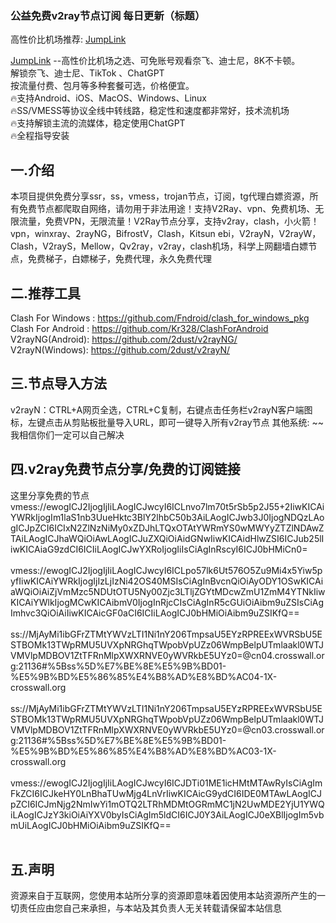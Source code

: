 
### 公益免费v2ray节点订阅 每日更新（标题）

高性价比机场推荐: <a href="https://super.quicklinkapp.top/">JumpLink</a> 

<a href="https://super.quicklinkapp.top/">JumpLink</a> --高性价比机场之选、可免账号观看奈飞、迪士尼，8K不卡顿。<br>
解锁奈飞、迪士尼、TikTok 、ChatGPT<br>
按流量付费、包月等多种套餐可选，价格便宜。<br>
🔥支持Android、iOS、MacOS、Windows、Linux<br>
🔥SS/VMESS等协议全线中转线路，稳定性和速度都非常好，技术流机场<br>
🔥支持解锁主流的流媒体，稳定使用ChatGPT<br>
🔥全程指导安装<br>

## 一.介绍
本项目提供免费分享ssr，ss，vmess，trojan节点，订阅，tg代理白嫖资源，所有免费节点都爬取自网络，请勿用于非法用途！支持V2Ray、vpn、免费机场、无限流量，免费VPN，无限流量！V2Ray节点分享，支持v2ray，clash，小火箭！vpn，winxray、2rayNG，BifrostV，Clash，Kitsun ebi，V2rayN，V2rayW，Clash，V2rayS，Mellow，Qv2ray，v2ray，clash机场，科学上网翻墙白嫖节点，免费梯子，白嫖梯子，免费代理，永久免费代理

## 二.推荐工具
Clash For Windows : https://github.com/Fndroid/clash_for_windows_pkg <br>
Clash For Android : https://github.com/Kr328/ClashForAndroid  <br>
V2rayNG(Android): https://github.com/2dust/v2rayNG/  <br>
V2rayN(Windows): https://github.com/2dust/v2rayN/ <br>

##  三.节点导入方法
v2rayN：CTRL+A网页全选，CTRL+C复制，右键点击任务栏v2rayN客户端图标，左键点击从剪贴板批量导入URL，即可一键导入所有v2ray节点
其他系统: ~~ 我相信你们一定可以自己解决

##  四.v2ray免费节点分享/免费的订阅链接
这里分享免费的节点<br>
vmess://ewogICJ2IjogIjIiLAogICJwcyI6ICLnvo7lm70t5rSb5p2J55+2IiwKICAiYWRkIjogIm1laS1nb3UueHktc3BlY2lhbC50b3AiLAogICJwb3J0IjogNDQzLAogICJpZCI6ICIxN2ZlNzNiMy0xZDJhLTQxOTAtYWRmYS0wMWYyZTZlNDAwZTAiLAogICJhaWQiOiAwLAogICJuZXQiOiAidGNwIiwKICAidHlwZSI6ICJub25lIiwKICAiaG9zdCI6ICIiLAogICJwYXRoIjogIiIsCiAgInRscyI6ICJ0bHMiCn0=   <br> <br> 
vmess://ewogICJ2IjogIjIiLAogICJwcyI6ICLpo57lk6Ut576O5Zu9Mi4x5Yiw5pyfIiwKICAiYWRkIjogIjIzLjIzNi42OS40MSIsCiAgInBvcnQiOiAyODY1OSwKICAiaWQiOiAiZjVmMzc5NDUtOTU5Ny00Zjc3LTljZGYtMDcwZmU1ZmM4YTNkIiwKICAiYWlkIjogMCwKICAibmV0IjogInRjcCIsCiAgInR5cGUiOiAibm9uZSIsCiAgImhvc3QiOiAiIiwKICAicGF0aCI6ICIiLAogICJ0bHMiOiAibm9uZSIKfQ==    <br> <br> 
ss://MjAyMi1ibGFrZTMtYWVzLTI1Ni1nY206TmpsaU5EYzRPREExWVRSbU5ESTBOMk13TWpRMU5UVXpNRGhqTWpobVpUZz06WmpBelpUTmlaakl0WTJVMVlpMDBOV1ZtTFRnMlpXWXRNVE0yWVRkbE5UYz0=@cn04.crosswall.org:21136#%5Bss%5D%E7%BE%8E%E5%9B%BD01-%E5%9B%BD%E5%86%85%E4%B8%AD%E8%BD%AC04-1X-crosswall.org    <br> <br> 
ss://MjAyMi1ibGFrZTMtYWVzLTI1Ni1nY206TmpsaU5EYzRPREExWVRSbU5ESTBOMk13TWpRMU5UVXpNRGhqTWpobVpUZz06WmpBelpUTmlaakl0WTJVMVlpMDBOV1ZtTFRnMlpXWXRNVE0yWVRkbE5UYz0=@cn03.crosswall.org:21136#%5Bss%5D%E7%BE%8E%E5%9B%BD01-%E5%9B%BD%E5%86%85%E4%B8%AD%E8%BD%AC03-1X-crosswall.org   <br> <br> 
vmess://ewogICJ2IjogIjIiLAogICJwcyI6ICJDTi01ME1icHMtMTAwRyIsCiAgImFkZCI6ICJkeHY0LnBhaTUwMjg4LnVrIiwKICAicG9ydCI6IDE0MTAwLAogICJpZCI6ICJmNjg2NmIwYi1mOTQ2LTRhMDMtOGRmMC1jN2UwMDE2YjU1YWQiLAogICJzY3kiOiAiYXV0byIsCiAgIm5ldCI6ICJ0Y3AiLAogICJ0eXBlIjogIm5vbmUiLAogICJ0bHMiOiAibm9uZSIKfQ==   <br> <br> 



##  五.声明
资源来自于互联网，您使用本站所分享的资源即意味着因使用本站资源所产生的一切责任应由您自己来承担，与本站及其负责人无关转载请保留本站信息




